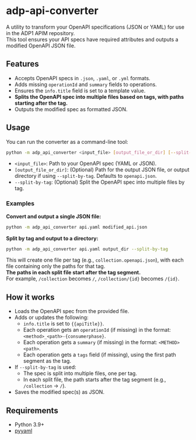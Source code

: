 # adp-api-converter

A utility to transform your OpenAPI specifications (JSON or YAML) for use in the ADP1 APIM repository.  
This tool ensures your API specs have required attributes and outputs a modified OpenAPI JSON file.

## Features

- Accepts OpenAPI specs in `.json`, `.yaml`, or `.yml` formats.
- Adds missing `operationId` and `summary` fields to operations.
- Ensures the `info.title` field is set to a template value.
- **Splits the OpenAPI spec into multiple files based on tags, with paths starting after the tag.**
- Outputs the modified spec as formatted JSON.

## Usage

You can run the converter as a command-line tool:

```sh
python -m adp_api_converter <input_file> [output_file_or_dir] [--split-by-tag]
```

- `<input_file>`: Path to your OpenAPI spec (YAML or JSON).
- `[output_file_or_dir]`: (Optional) Path for the output JSON file, or output directory if using `--split-by-tag`. Defaults to `openapi.json`.
- `--split-by-tag`: (Optional) Split the OpenAPI spec into multiple files by tag.

### Examples

**Convert and output a single JSON file:**
```sh
python -m adp_api_converter api.yaml modified_api.json
```

**Split by tag and output to a directory:**
```sh
python -m adp_api_converter api.yaml output_dir --split-by-tag
```

This will create one file per tag (e.g., `collection.openapi.json`), with each file containing only the paths for that tag.  
**The paths in each split file start after the tag segment.**  
For example, `/collection` becomes `/`, `/collection/{id}` becomes `/{id}`.

## How it works

- Loads the OpenAPI spec from the provided file.
- Adds or updates the following:
  - `info.title` is set to `{{apiTitle}}`.
  - Each operation gets an `operationId` (if missing) in the format: `<method>_<path>-{consumerphase}`.
  - Each operation gets a `summary` (if missing) in the format: `<METHOD> <path>`.
  - Each operation gets a `tags` field (if missing), using the first path segment as the tag.
- If `--split-by-tag` is used:
  - The spec is split into multiple files, one per tag.
  - In each split file, the path starts after the tag segment (e.g., `/collection` → `/`).
- Saves the modified spec(s) as JSON.

## Requirements

- Python 3.9+
- [pyyaml](https://pypi.org/project/PyYAML/)